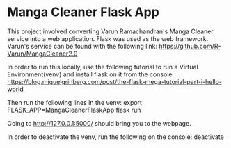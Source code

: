# Manga Cleaner Flask App
This project involved converting Varun Ramachandran's Manga Cleaner service into a web application. Flask was used as the web framework. Varun's service can be found with the following link:
https://github.com/R-Varun/MangaCleaner2.0

In order to run this locally, use the following tutorial to run a Virtual Environment(venv) and install flask on it from the console.
https://blog.miguelgrinberg.com/post/the-flask-mega-tutorial-part-i-hello-world

Then run the following lines in the venv:
export FLASK_APP=MangaCleanerFlaskApp
flask run

Going to http://127.0.0.1:5000/ should bring you to the webpage.

In order to deactivate the venv, run the following on the console:
deactivate

